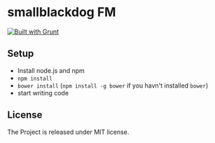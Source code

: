 # smallblackdog FM

[![Built with Grunt](https://cdn.gruntjs.com/builtwith.png)](http://gruntjs.com/)

## Setup

* Install node.js and npm
* `npm install`
* `bower install` (`npm install -g bower` if you havn't installed `bower`)
* start writing code

## License

The Project is released under MIT license.
